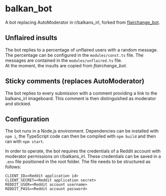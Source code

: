 # balkan_bot
A bot replacing AutoModerator in r/balkans_irl, forked from [flairchange_bot](https://github.com/ornato-t/flairchange_bot).

## Unflaired insults
The bot replies to a percentage of unflaired users with a random message. The percentage can be configured in the `modules/const.ts` file. The messages are contained in the `modules/unflaired.ts` file.  
At the moment, the insults are copied from *flairchange_bot*.

## Sticky comments (replaces AutoModerator)
The bot replies to every submission with a comment providing a link to the balkans_irl imageboard. This comment is then distinguished as moderator and stickied.

## Configuration
The bot runs in a Node.js environment. Dependencies can be installed with `npm i`, the TypeScript code can then be compiled with `npm build` and then ran with `npm start`.

In order to operate, the bot requires the credentials of a Reddit account with moderator permissions on r/balkans_irl. These credentials can be saved in a `.env` file positioned in the root folder. The file needs to be structured as follows:
```env
CLIENT_ID=<Reddit application id>
CLIENT_SECRET=<Reddit application secret>
REDDIT_USER=<Reddit account username>
REDDIT_PASS=<Reddit account password>
```
